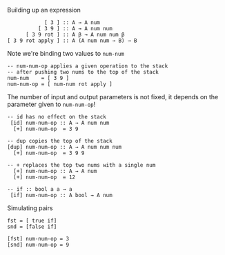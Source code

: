 
Building up an expression

                [ 3 ] :: A → A num
              [ 3 9 ] :: A → A num num
          [ 3 9 rot ] :: A β → A num num β
    [ 3 9 rot apply ] :: A (A num num → B) → B

Note we're binding two values to `num-num`

    -- num-num-op applies a given operation to the stack
    -- after pushing two nums to the top of the stack
    num-num    = [ 3 9 ]
    num-num-op = [ num-num rot apply ]

The number of input and output parameters is not fixed, it
depends on the parameter given to `num-num-op`!

    -- id has no effect on the stack
     [id] num-num-op :: A → A num num
      [+] num-num-op  = 3 9

    -- dup copies the top of the stack
    [dup] num-num-op :: A → A num num num
      [+] num-num-op  = 3 9 9

    -- + replaces the top two nums with a single num
      [+] num-num-op :: A → A num
      [+] num-num-op  = 12

    -- if :: bool a a → a
     [if] num-num-op :: A bool → A num

Simulating pairs

    fst = [ true if]
    snd = [false if]

    [fst] num-num-op = 3
    [snd] num-num-op = 9

